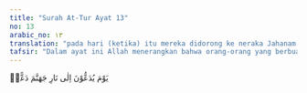 ```yaml
---
title: "Surah At-Tur Ayat 13"
no: 13
arabic_no: ١٣
translation: "pada hari (ketika) itu mereka didorong ke neraka Jahanam dengan sekuat-kuatnya."
tafsir: "Dalam ayat ini Allah menerangkan bahwa orang-orang yang berbuat kejahatan tersebut, pada hari itu mereka dihardik dan didorong dengan paksa ke dalam neraka Jahanam, yang apinya selalu membakar dan menyala-nyala. ("
---
```

يَوْمَ يُدَعُّوْنَ اِلٰى نَارِ جَهَنَّمَ دَعًّاۗ
